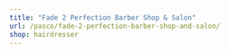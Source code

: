 ```yaml
---
title: "Fade 2 Perfection Barber Shop & Salon"
url: /pasco/fade-2-perfection-barber-shop-and-salon/
shop: hairdresser
---
```

